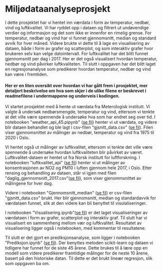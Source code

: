 # Miljødataanalyseprosjekt
I dette prosjektet har vi hentet inn værdata i form av temperatur, nedbør, vind og luftkvalitet. Vi har ryddet opp i dataen og filtrert ut undøvendige verdier og informasjon og det som ikke er innenfor en rimelig grense. For temperatur, nedbør og vind har vi funnet gjennomsnitt, median og standard avvik for hver måned. Videre brukte vi dette til å lage en visualisering av dataen, både i form av grafer og scatterplot, og som interaktiv grafer hvor brukeren selv kan velge datointervall. For luftkvalitet har det blitt funnet gjennomsnitt per dag i 2017. Her er det også visualisert hvordan temperatur, nedbør og vind påvirker luftkvaliteten. Til slutt i oppgaven har det blitt laget en regresjonanalyse som predikerer hvordan temperatur, nedbør og vind kan være i fremtiden. 


#### Her er en liten oversikt over hvordan vi har gått frem i prosjektet, mer detaljert beskrivelse om hva som skjer i de ulike filene er beskrevet i readmefilene i undermappene og underveis i kodingen. 

Vi startet prosjektet med å hente ut værdata fra Meterologisk institutt. Vi valgte å undersøk nedbørsmengde, temperatur og vind, ettersom vi tenkte at det ville være spennende å undersøke hva som har endret seg over tid. I notebooken "weather_api_45.pipynb" ([se fil](/notebooks/weather_api_45.ipynb)) henter vi ut værdata, og videre blir dataen behandlet  og ble lagt i csv-filen "gjsnitt_data.csv" ([se fil](/data/gjsnitt_data.csv)). Filen viser gjennomsnittet av målinger av nedbør, temperatur og vind fra 1975 til 2020 i Oslo. 

Vi hentet også ut målinger av luftkvalitet, ettersom vi tenkte det ville være spennende å undersøke hvordan luftkvaliteten blir påvirket av været. Luftkvalitet-dataen er hentet ut fra Norsk institutt for luftforskning. I notebooken "luftkvalitet_api" ([se fil](/notebooks/luftkvalitet_api.ipynb)) henter vi ut målinger av konsentrasjonen av NO2 og PM10 i luften gjennom hele 2017, i Oslo. Etter rensing og behandling av dataen, står vi igjen med filen "daglig_gjennomsnitt_2017.csv"([se fil](/data/daglig_gjennomsnitt_2017.csv)), som viser gjenommsnittet av målingene for hver dag. 

Videre i notebooken "Gjennomsnitt_median" ([se fil](/notebooks/Gjennomsnitt_median.ipynb)) er csv-filen "gjsnitt_data.csv" brukt. Her blir gjennomsnitt, median og standardavvik for værdataen funnet, slik at den videre kan bli benyttet til visulaliseringer. 

I notebooken "Visualisering.ipynb"([se fil](/notebooks/visualisering.ipynb)) er det laget visualiseringer av værdataen i form av grafer, scatterplot og interaktiv graf. Til slutt har vi visualisert en sammenheng mellom vær og luftkvalitet. Resultatet av visualisering ligger også i notebooken, med kommentar til resultatene. 

Til slutt er det gjort en prediksjonsanalyse, som ligger i notebooken "Prediksjon.ipynb" ([se fil](/notebooks/Prediksjon.ipynb)). Der benyttes metoden scikit-learn og dataen vi tidligere har funnet for de siste 45 årene. Dette brukes til å lære opp en modell som videre predikerer framtidige målinger for de neste 10 årene, basert på den historiske datan. Til dette er det brukt lineær regresjon, slik som oppgaven ba om.  


















